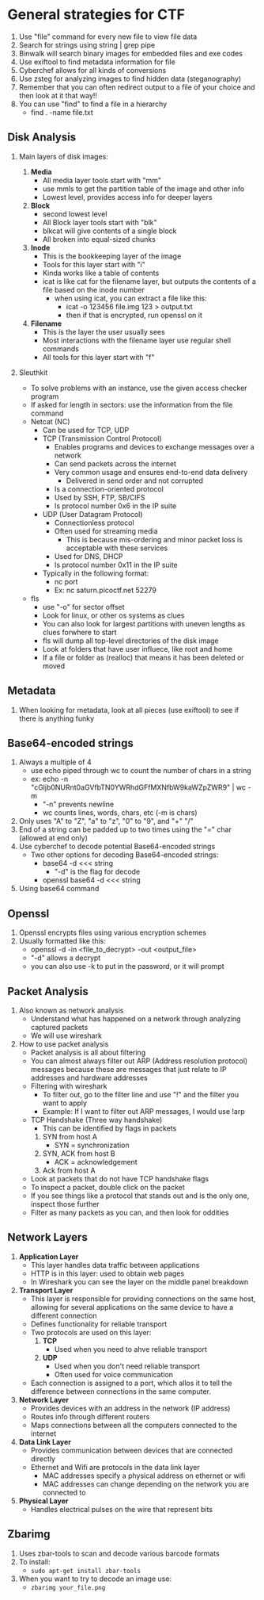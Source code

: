 # General strategies for CTF

1. Use "file" command for every new file to view file data
2. Search for strings using string | grep pipe
3. Binwalk will search binary images for embedded files and exe codes
4. Use exiftool to find metadata information for file
5. Cyberchef allows for all kinds of conversions
6. Use zsteg for analyzing images to find hidden data (steganography)
7. Remember that you can often redirect output to a file of your choice and then look at it that way!!
8. You can use "find" to find a file in a hierarchy
	- find . -name file.txt

## Disk Analysis
1. Main layers of disk images:
	1. **Media**
		- All media layer tools start with "mm"
		- use mmls to get the partition table of the image and other info
		- Lowest level, provides access info for deeper layers
	2. **Block**
		- second lowest level
		- All Block layer tools start with "blk"
		- blkcat will give contents of a single block
		- All broken into equal-sized chunks
	3. **Inode**
		- This is the bookkeeping layer of the image
		- Tools for this layer start with "i"
		- Kinda works like a table of contents
		- icat is like cat for the filename layer, but outputs the contents of a file based on the inode number
			- when using icat, you can extract a file like this:
				- icat -o 123456 file.img 123 > output.txt
				- then if that is encrypted, run openssl on it
	4. **Filename**
		- This is the layer the user usually sees
		- Most interactions with the filename layer use regular shell commands
		- All tools for this layer start with "f"
		
2. Sleuthkit
	- To solve problems with an instance, use the given access checker program
	- If asked for length in sectors: use the information from the file command
	- Netcat (NC)
		- Can be used for TCP, UDP
		- TCP (Transmission Control Protocol)
			- Enables programs and devices to exchange messages over a network
			- Can send packets across the internet
			- Very common usage and ensures end-to-end data delivery
				- Delivered in send order and not corrupted
			- Is a connection-oriented protocol
			- Used by SSH, FTP, SB/CIFS
			- Is protocol number 0x6 in the IP suite
		- UDP (User Datagram Protocol)
			- Connectionless protocol
			- Often used for streaming media
				- This is because mis-ordering and minor packet loss is acceptable with these services
			- Used for DNS, DHCP
			- Is protocol number 0x11 in the IP suite
		- Typically in the following format:
			- nc <destination> port
			- Ex: nc saturn.picoctf.net 52279
	- fls
		- use "-o" for sector offset
		- Look for linux, or other os systems as clues
		- You can also look for largest partitions with uneven lengths as clues forwhere to start
		- fls will dump all top-level directories of the disk image
		- Look at folders that have user influece, like root and home
		- If a file or folder as (realloc) that means it has been deleted or moved

## Metadata

1. When looking for metadata, look at all pieces (use exiftool) to see if there is anything funky


## Base64-encoded strings

1. Always a multiple of 4
	- use echo piped through wc to count the number of chars in a string
	- ex: echo -n "cGljb0NURnt0aGVfbTN0YWRhdGFfMXNfbW9kaWZpZWR9" | wc -m
		- "-n" prevents newline
		- wc counts lines, words, chars, etc (-m is chars)
2. Only uses "A" to "Z", "a" to "z", "0" to "9", and "+" "/"
3. End of a string can be padded up to two times using the "=" char (allowed at end only)
4. Use cyberchef to decode potential Base64-encoded strings
	- Two other options for decoding Base64-encoded strings:
		- base64 -d <<< string
			- "-d" is the flag for decode
		- openssl base64 -d <<< string
5. Using base64 command


## Openssl
1. Openssl encrypts files using various encryption schemes
2. Usually formatted like this:
	- openssl <encryption scheme> -d -in <file_to_decrypt> -out <output_file>
	- "-d" allows a decrypt
	- you can also use -k to put in the password, or it will prompt 

## Packet Analysis
1. Also known as network analysis
	- Understand what has happened on a network through analyzing captured packets
	- We will use wireshark
2. How to use packet analysis
	- Packet analysis is all about filtering
	- You can almost always filter out ARP (Address resolution protocol) messages because these are messages that just relate to IP addresses and hardware addresses
	- Filtering with wireshark
		- To filter out, go to the filter line and use "!" and the filter you want to apply
		- Example: If I want to filter out ARP messages, I would use !arp
	- TCP Handshake (Three way handshake)
		- This can be identified by flags in packets
		1. SYN from host A
			- SYN = synchronization
		2. SYN, ACK from host B
			- ACK = acknowledgement
		3. Ack from host A
	- Look at packets that do not have TCP handshake flags
	- To inspect a packet, double click on the packet
	- If you see things like a protocol that stands out and is the only one, inspect those further
	- Filter as many packets as you can, and then look for oddities

## Network Layers
1. **Application Layer**
	- This layer handles data traffic between applications
	- HTTP is in this layer: used to obtain web pages
	- In Wireshark you can see the layer on the middle panel breakdown
2. **Transport Layer**
	- This layer is responsible for providing connections on the same host, allowing for several applications on the same device to have a different connection
	- Defines functionality for reliable transport
	- Two protocols are used on this layer:
		1. **TCP**
			- Used when you need to ahve reliable transport
		2. **UDP**
			- Used when you don't need reliable transport
			- Often used for voice communication
	- Each connection is assigned to a port, which allos it to tell the difference between connections in the same computer.
3. **Network Layer**
	- Provides devices with an address in the network (IP address)
	- Routes info through different routers
	- Maps connections between all the computers connected to the internet
4. **Data Link Layer**
	- Provides communication between devices that are connected directly
	- Ethernet and Wifi are protocols in the data link layer
		- MAC addresses specify a physical address on ethernet or wifi
		- MAC addresses can change depending on the network you are connected to
5. **Physical Layer**
	- Handles electrical pulses on the wire that represent bits	

## Zbarimg
1. Uses zbar-tools to scan and decode various barcode formats
2. To install:
	- ```sudo apt-get install zbar-tools```
3. When you want to try to decode an image use:
	- ```zbarimg your_file.png```
